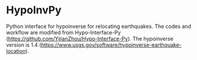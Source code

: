 # HypoInvPy
Python interface for hypoinverse for relocating earthquakes. The codes and workflow are modified from Hypo-Interface-Py (https://github.com/YijianZhou/Hypo-Interface-Py). The hypoinverse version is 1.4 (https://www.usgs.gov/software/hypoinverse-earthquake-location). 
